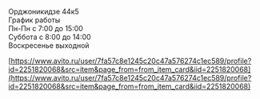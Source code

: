 Орджоникидзе 44к5  
График работы  
Пн-Пн с 7:00 до 15:00  
Суббота с 8:00 до 14:00  
Воскресенье выходной

[https://www.avito.ru/user/7fa57c8e1245c20c47a576274c1ec589/profile?id=2251820068&src=item&page_from=from_item_card&iid=2251820068](https://www.avito.ru/user/7fa57c8e1245c20c47a576274c1ec589/profile?id=2251820068&src=item&page_from=from_item_card&iid=2251820068)